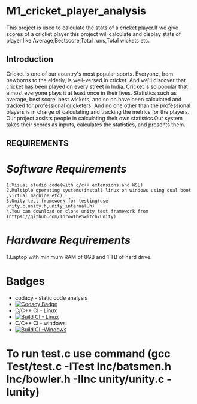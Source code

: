 # M1_cricket_player_analysis
This project is used to calculate the stats of a cricket player.If we give scores of a cricket player this project will calculate and display 
stats of player like Average,Bestscore,Total runs,Total wickets etc.

## Introduction

Cricket is one of our country's most popular sports. Everyone, from newborns to the elderly, is well-versed in cricket. And we'll discover that cricket has been played on every street in India. Cricket is so popular that almost everyone plays it at least once in their lives.
Statistics such as average, best score, best wickets, and so on have been calculated and tracked for professional cricketers. And no one other than the professional players is in charge of calculating and tracking the metrics for the players. Our project assists people in calculating their own statistics.Our system takes their scores as inputs, calculates the statistics, and presents them.


## REQUIREMENTS

# _Software Requirements_

	1.Visual studio code(with c/c++ extensions and WSL)
	2.Multiple operating systems(install linux on windows using dual boot ,virtual machine etc)
	3.Unity test framework for testing(use unity.c,unity.h,unity_internal.h)
	4.You can download or clone unity test framework from (https://github.com/ThrowTheSwitch/Unity)
  
  # _Hardware Requirements_

1.Laptop with minimum RAM of 8GB and 1 TB of hard drive.
  
  
# Badges
* codacy - static code analysis
* [![Codacy Badge](https://app.codacy.com/project/badge/Grade/9c8c93d17bf74d52ab3e1057b88f04c8)](https://www.codacy.com/gh/sharathminnu/M1_cricket_player_analysis/dashboard?utm_source=github.com&amp;utm_medium=referral&amp;utm_content=sharathminnu/M1_cricket_player_analysis&amp;utm_campaign=Badge_Grade)
* C/C++ CI - Linux
* [![Build CI - Linux](https://github.com/sharathminnu/M1_cricket_player_analysis/actions/workflows/c-cpp.yml/badge.svg)](https://github.com/sharathminnu/M1_cricket_player_analysis/actions/workflows/c-cpp.yml)
* C/C++ CI - windows
* [![Build CI -Windows](https://github.com/sharathminnu/M1_cricket_player_analysis/actions/workflows/windows.yml/badge.svg)](https://github.com/sharathminnu/M1_cricket_player_analysis/actions/workflows/windows.yml)


# To run test.c use command (gcc Test/test.c -ITest Inc/batsmen.h Inc/bowler.h -IInc unity/unity.c -Iunity)
